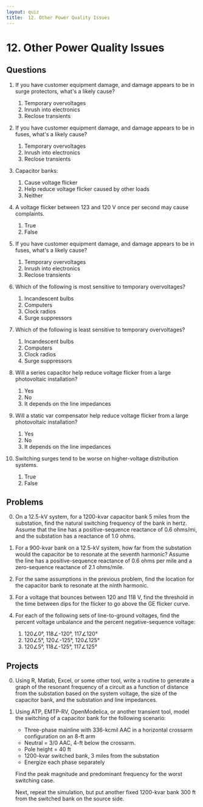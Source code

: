 ```yaml
---
layout: quiz
title:  12. Other Power Quality Issues
---
```


# 12. Other Power Quality Issues

## Questions

1. If you have customer equipment damage, and damage appears to be in
   surge protectors, what's a likely cause?

   1. Temporary overvoltages
   2. Inrush into electronics
   3. Reclose transients

2. If you have customer equipment damage, and damage appears to be in
   fuses, what's a likely cause?

   1. Temporary overvoltages
   2. Inrush into electronics
   3. Reclose transients

0.	Capacitor banks:

    1. Cause voltage flicker
    1. Help reduce voltage flicker caused by other loads
    1. Neither

0. A voltage flicker between 123 and 120 V once per second may cause
   complaints.
   
   1. True
   1. False

2. If you have customer equipment damage, and damage appears to be in
   fuses, what's a likely cause?

   1. Temporary overvoltages
   2. Inrush into electronics
   3. Reclose transients

0. Which of the following is most sensitive to temporary overvoltages?
   
   1. Incandescent bulbs
   1. Computers
   1. Clock radios
   1. Surge suppressors

0. Which of the following is least sensitive to temporary overvoltages?
   
   1. Incandescent bulbs
   1. Computers
   1. Clock radios
   1. Surge suppressors

0. Will a series capacitor help reduce voltage flicker from a large
   photovoltaic installation?

   1. Yes
   1. No
   1. It depends on the line impedances

0. Will a static var compensator help reduce voltage flicker from a
   large photovoltaic installation?

   1. Yes
   1. No
   1. It depends on the line impedances

0. Switching surges tend to be worse on higher-voltage distribution systems.

   1. True
   1. False



## Problems

0. On a 12.5-kV system, for a 1200-kvar capacitor bank 5 miles from
   the substation, find the natural switching frequency of the bank in
   hertz. Assume that the line has a positive-sequence reactance of
   0.6 ohms/mi, and the substation has a reactance of 1.0 ohms.

0. For a 900-kvar bank on a 12.5-kV system, how far from the
   substation would the capacitor be to resonate at the seventh
   harmonic? Assume the line has a positive-sequence reactance of 0.6
   ohms per mile and a zero-sequence reactance of 2.1 ohms/mile.

0. For the same assumptions in the previous problem, find the location
   for the capacitor bank to resonate at the ninth harmonic.

0. For a voltage that bounces between 120 and 118 V, find the
   threshold in the time between dips for the flicker to go above the
   GE flicker curve.

0. For each of the following sets of line-to-ground voltages, find the
   percent voltage unbalance and the percent negative-sequence
   voltage:

   1. 120&ang;0&deg;, 118&ang;-120&deg;, 117&ang;120&deg;
   1. 120&ang;5&deg;, 120&ang;-125&deg;, 120&ang;125&deg;
   1. 120&ang;5&deg;, 118&ang;-125&deg;, 117&ang;125&deg;


## Projects

0. Using R, Matlab, Excel, or some other tool, write a routine to
   generate a graph of the resonant frequency of a circuit as a
   function of distance from the substation based on the system
   voltage, the size of the capacitor bank, and the substation and
   line impedances.

0. Using ATP, EMTP-RV, OpenModelica, or another transient tool, model
   the switching of a capacitor bank for the following scenario:

   - Three-phase mainline with 336-kcmil AAC in a horizontal crossarm
     configuration on an 8-ft arm
   - Neutral = 3/0 AAC, 4-ft below the crossarm.
   - Pole height = 40 ft
   - 1200-kvar switched bank, 3 miles from the substation
   - Energize each phase separately

   Find the peak magnitude and predominant frequency for the worst
   switching case.

   Next, repeat the simulation, but put another fixed 1200-kvar bank
   300 ft from the switched bank on the source side.


